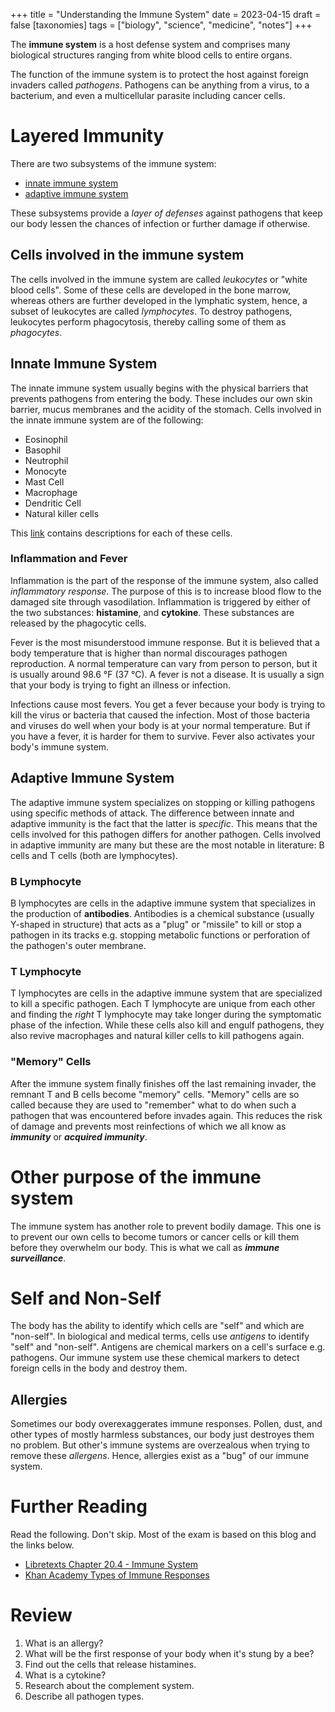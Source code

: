 +++
title = "Understanding the Immune System"
date = 2023-04-15
draft = false
[taxonomies]
tags = ["biology", "science", "medicine", "notes"]
+++

The **immune system** is a host defense system and comprises many biological
structures ranging from white blood cells to entire organs.

The function of the immune system is to protect the host against foreign invaders
called *pathogens*. Pathogens can be anything from a virus, to a bacterium, and even
a multicellular parasite including cancer cells.

# Layered Immunity

There are two subsystems of the immune system:

- [innate immune system](#innate-immune-system)
- [adaptive immune system](#adaptive-immune-system)

These subsystems provide a *layer of defenses* against pathogens that keep our body
lessen the chances of infection or further damage if otherwise.

## Cells involved in the immune system

The cells involved in the immune system are called *leukocytes* or "white blood cells".
Some of these cells are developed in the bone marrow, whereas others are further developed in
the lymphatic system, hence, a subset of leukocytes are called *lymphocytes*. To destroy pathogens,
leukocytes perform phagocytosis, thereby calling some of them as *phagocytes*.

## Innate Immune System

The innate immune system usually begins with the physical barriers that prevents
pathogens from entering the body. These includes our own skin barrier, mucus
membranes and the acidity of the stomach. Cells involved in the innate immune system
are of the following:

- Eosinophil
- Basophil
- Neutrophil
- Monocyte
- Mast Cell
- Macrophage
- Dendritic Cell
- Natural killer cells

This [link](https://bio.libretexts.org/Bookshelves/Human_Biology/Human_Biology_(Wakim_and_Grewal)/20%3A_Immune_System/20.4%3A_Innate_Immune_System) contains descriptions for each of these cells.

### Inflammation and Fever

Inflammation is the part of the response of the immune system, also called *inflammatory response*. The purpose of this is
to increase blood flow to the damaged site through vasodilation. Inflammation
is triggered by either of the two substances: **histamine**, and **cytokine**. These substances
are released by the phagocytic cells.

Fever is the most misunderstood immune response. But it is believed that a body temperature that is higher than normal discourages pathogen reproduction. 
A normal temperature can vary from person to person, but it is usually around 98.6 °F (37 °C). A fever is not a disease. It is usually a sign that your body is trying to fight an illness or infection.

Infections cause most fevers. You get a fever because your body is trying to kill the virus or bacteria that caused the infection. Most of those bacteria and viruses do well when your body is at your normal temperature. But if
you have a fever, it is harder for them to survive. Fever also activates your body's immune system.

## Adaptive Immune System

The adaptive immune system specializes on stopping or killing pathogens using specific
methods of attack. The difference between innate and adaptive immunity is the fact that
the latter is *specific*. This means that the cells involved for this pathogen differs
for another pathogen. Cells involved in adaptive immunity are many but these are
the most notable in literature: B cells and T cells (both are lymphocytes).

### B Lymphocyte

B lymphocytes are cells in the adaptive immune system that specializes in
the production of **antibodies**. Antibodies is a chemical substance (usually Y-shaped in structure)
that acts as a "plug" or "missile" to kill or stop a pathogen in its tracks e.g. stopping
metabolic functions or perforation of the pathogen's outer membrane.

### T Lymphocyte

T lymphocytes are cells in the adaptive immune system that are specialized to kill
a specific pathogen. Each T lymphocyte are unique from each other and finding the *right*
T lymphocyte may take longer during the symptomatic phase of the infection. While these
cells also kill and engulf pathogens, they also revive macrophages and natural killer cells
to kill pathogens again.

### "Memory" Cells

After the immune system finally finishes off the last remaining invader, the remnant T and B cells
become "memory" cells. "Memory" cells are so called because they are used to "remember"
what to do when such a pathogen that was encountered before invades again. This reduces the risk
of damage and prevents most reinfections of which we all know as ***immunity*** or ***acquired immunity***.

# Other purpose of the immune system

The immune system has another role to prevent bodily damage. This one is to prevent
our own cells to become tumors or cancer cells or kill them before they overwhelm our body.
This is what we call as ***immune surveillance***.

# Self and Non-Self

The body has the ability to identify which cells are "self" and which are "non-self". In biological and medical
terms, cells use *antigens* to identify "self" and "non-self". Antigens are chemical markers on a cell's surface e.g.
pathogens. Our immune system use these chemical markers to detect foreign cells in the body and destroy them.

## Allergies

Sometimes our body overexaggerates immune responses. Pollen, dust, and other types of mostly harmless substances,
our body just destroyes them no problem. But other's immune systems are overzealous when trying to remove these
*allergens*. Hence, allergies exist as a "bug" of our immune system.

# Further Reading
 
Read the following. Don't skip. Most of the exam is based on this blog and the links below.

- [Libretexts Chapter 20.4 - Immune System](https://bio.libretexts.org/Bookshelves/Human_Biology/Human_Biology_(Wakim_and_Grewal)/20%3A_Immune_System/20.4%3A_Innate_Immune_System)
- [Khan Academy Types of Immune Responses](https://www.khanacademy.org/test-prep/mcat/organ-systems/the-immune-system/v/types-of-immune-responses-innate-and-adaptive-humoral-vs-cell-mediated)

# Review

1. What is an allergy?
2. What will be the first response of your body when it's stung by a bee?
3. Find out the cells that release histamines.
4. What is a cytokine?
5. Research about the complement system.
6. Describe all pathogen types.




